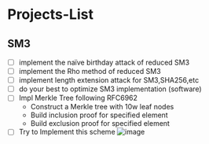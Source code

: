 # Projects-List

## SM3

- [ ] implement the naïve birthday attack of reduced SM3
- [ ] implement the Rho method of reduced SM3
- [ ] implement length extension attack for SM3,SHA256,etc
- [ ] do your best to optimize SM3 implementation (software)
- [ ] Impl Merkle Tree following RFC6962
  - Construct a Merkle tree with 10w leaf nodes
  - Build inclusion proof for specified element
  - Build exclusion proof for specified element
- [ ] Try to Implement this scheme
![image](http://other-file.blackh1.top/%E5%88%9B%E6%96%B0%E5%88%9B%E4%B8%9A%E5%AE%9E%E8%B7%B5/SM3_01.png)
